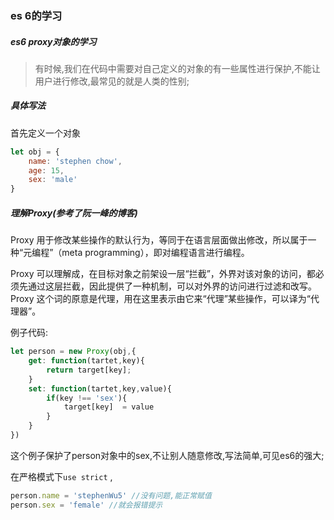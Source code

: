 ### es 6的学习

##### es6 proxy对象的学习

> 有时候,我们在代码中需要对自己定义的对象的有一些属性进行保护,不能让用户进行修改,最常见的就是人类的性别;



##### 具体写法

首先定义一个对象

```javascript
let obj = {
    name: 'stephen chow',
    age: 15,
    sex: 'male'
}
```



##### 理解Proxy(参考了阮一峰的博客)

Proxy 用于修改某些操作的默认行为，等同于在语言层面做出修改，所以属于一种“元编程”（meta programming），即对编程语言进行编程。

Proxy 可以理解成，在目标对象之前架设一层“拦截”，外界对该对象的访问，都必须先通过这层拦截，因此提供了一种机制，可以对外界的访问进行过滤和改写。Proxy 这个词的原意是代理，用在这里表示由它来“代理”某些操作，可以译为“代理器”。



例子代码:

```javascript
let person = new Proxy(obj,{
    get: function(tartet,key){
        return target[key];
    }
    set: function(tartet,key,value){
    	if(key !== 'sex'){
         	target[key]  = value
    	}
 	}
})
```

这个例子保护了person对象中的sex,不让别人随意修改,写法简单,可见es6的强大;



在严格模式下`use strict` ,

```javascript
person.name = 'stephenWu5' //没有问题,能正常赋值
person.sex = 'female' //就会报错提示
```